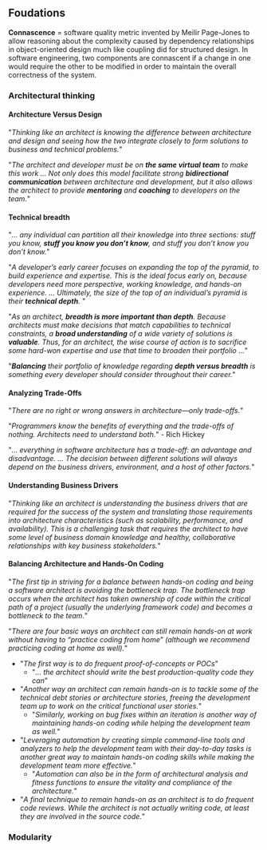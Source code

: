 ## Foudations
**Connascence** = software quality metric invented by Meilir Page-Jones to allow reasoning about the complexity caused by dependency relationships in object-oriented design much like coupling did for structured design. In software engineering, two components are connascent if a change in one would require the other to be modified in order to maintain the overall correctness of the system.

### Architectural thinking

#### Architecture Versus Design
"*Thinking like an architect is knowing the difference between architecture and design and seeing how the two integrate closely to form solutions to business and technical problems.*"

"*The architect and developer must be on **the same virtual team** to make this work ... Not only does this model facilitate strong **bidirectional communication** between architecture and development, but it also allows the architect to provide **mentoring** and **coaching** to developers on the team.*"

#### Technical breadth
"*... any individual can partition all their knowledge into three sections: stuff you know, **stuff you know you don’t know**, and stuff you don’t know you don’t know.*"

"*A developer’s early career focuses on expanding the top of the pyramid, to build experience and expertise. This is the ideal focus early on, because developers need more perspective, working knowledge, and hands-on experience. ... Ultimately, the size of the top of an individual’s pyramid is their **technical depth**.* "

"*As an architect, **breadth is more important than depth**. Because architects must make decisions that match capabilities to technical constraints, a **broad understanding** of a wide variety of solutions is **valuable**. Thus, for an architect, the wise course of action is to sacrifice some hard-won expertise and use that time to broaden their portfolio ...*"

"***Balancing** their portfolio of knowledge regarding **depth versus breadth** is something every developer should consider throughout their career.*"

#### Analyzing Trade-Offs

"*There are no right or wrong answers in architecture—only trade-offs.*"

"*Programmers know the benefits of everything and the trade-offs of nothing. Architects need to understand both.*" - Rich Hickey

"*... everything in software architecture has a trade-off: an advantage and disadvantage. ... The decision between different solutions will always depend on the business drivers, environment, and a host of other factors.*"

#### Understanding Business Drivers

"*Thinking like an architect is understanding the business drivers that are required for the success of the system and translating those requirements into architecture characteristics (such as scalability, performance, and availability). This is a challenging task that requires the architect to have some level of business domain knowledge and healthy, collaborative relationships with key business stakeholders.*"

#### Balancing Architecture and Hands-On Coding

"*The first tip in striving for a balance between hands-on coding and being a software architect is avoiding the bottleneck trap. The bottleneck trap occurs when the architect has taken ownership of code within the critical path of a project (usually the underlying framework code) and becomes a bottleneck to the team.*"

"*There are four basic ways an architect can still remain hands-on at work without having to “practice coding from home” (although we recommend practicing coding at home as well).*"
* "*The first way is to do frequent proof-of-concepts or POCs*"
  * "*... the architect should write the best production-quality code they can*"
* "*Another way an architect can remain hands-on is to tackle some of the technical debt stories or architecture stories, freeing the development team up to work on the critical functional user stories.*"
  * "*Similarly, working on bug fixes within an iteration is another way of maintaining hands-on coding while helping the development team as well.*"
* "*Leveraging automation by creating simple command-line tools and analyzers to help the development team with their day-to-day tasks is another great way to maintain hands-on coding skills while making the development team more effective.*"
  * "*Automation can also be in the form of architectural analysis and fitness functions to ensure the vitality and compliance of the architecture.*"
* "*A final technique to remain hands-on as an architect is to do frequent code reviews. While the architect is not actually writing code, at least they are involved in the source code.*"

### Modularity

